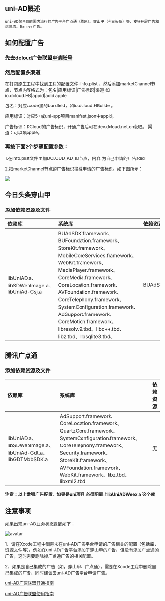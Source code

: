 ## uni-AD概述
	uni-AD聚合目前国内流行的广告平台广点通（腾讯）、穿山甲（今日头条）等，支持开屏广告和信息流、Banner广告。
## 如何配置广告 
  
### 先去dcloud广告联盟[申请账号](https://uniad.dcloud.net.cn)
  
### 然后配置多渠道
在打包原生工程中找到工程的配置文件-Info.plist ，然后添加marketChannel节点，节点内容格式为：包名|应用标识|广告标识|渠道 如io.dcloud.HB|appid|adid|apple

包名：对应xcode里的bundleid，如io.dcloud.HBuilder。

应用标识：对应5+或uni-app项目manifest.json中appid。

广告标识：DCloud的广告标识，开通广告后可在dev.dcloud.net.cn获取。
渠道：可以填apple。

### 再按下面2个步骤配置参数：

1.在info.plist文件里加DCLOUD_AD_ID节点，内容 为自己申请的广告adid

2.把marketChannel节点的广告标识换成申请的广告标识。如下图所示：

![](https://img.cdn.aliyun.dcloud.net.cn/nativedocs/5SDKiOS/IntegrationProject/gongdqudao.png)


<!-- ## 360广告
### 添加依赖资源及文件

|依赖库|系统库|依赖资源|
|:--|:--|:--|
|libUniAD.a、libSDWebImage.a、libUniAd-360.a|QHADSDK.framework、CoreLocation.framework、CoreTelephony.framework、WebKit.framework、Security.framework、libz.tbd、SystemConfiguration.framework、AdSupport.framework|QHADVideoPlayer.bundle|
 -->

## 今日头条穿山甲
### 添加依赖资源及文件

|依赖库|系统库|依赖资源|
|:--|:--|:--|
|libUniAD.a、libSDWebImage.a、libUniAd-Csj.a|BUAdSDK.framework、BUFoundation.framework、StoreKit.framework、MobileCoreServices.framework、WebKit.framework、MediaPlayer.framework、CoreMedia.framework、CoreLocation.framework、AVFoundation.framework、CoreTelephony.framework、SystemConfiguration.framework、AdSupport.framework、CoreMotion.framework、libresolv.9.tbd、libc++.tbd、libz.tbd、libsqlite3.tbd、|BUAdSDK.bundle|

## 腾讯广点通
### 添加依赖资源及文件

|依赖库|系统库|依赖资源|
|:--|:--|:--|
|libUniAD.a、libSDWebImage.a、libUniAd-Gdt.a、libGDTMobSDK.a|AdSupport.framework、CoreLocation.framework、QuartzCore.framework、SystemConfiguration.framework、CoreTelephony.framework、Security.framework、StoreKit.framework、AVFoundation.framework、WebKit.framework、libz.tbd、libxml2.tbd|无|


**注意：以上增强广告配置，如果是uni项目 必须配置上libUniADWeex.a  这个库**

## 注意事项

如果出现uni-AD业务状态提醒如下：

![avatar](https://img.cdn.aliyun.dcloud.net.cn/nativedocs/5%2BSDK-android/image/7-5.png)

1、请在Xcode工程中删除未在uni-AD广告平台申请的广告相关的配置（包括库，资源文件等），例如在uni-AD广告平台添加了穿山甲的广告，但没有添加广点通的广告，这时需要删除掉广点通广告的相关配置。

2、如果是自己集成的广告（如，穿山甲、广点通），需要在Xcode工程中删除自己集成的广告，同时建议去uni-AD广告平台申请广告。


[uni-AD广告联盟开通指南](https://ask.dcloud.net.cn/article/36769)

[uni-AD广告联盟使用指南](https://ask.dcloud.net.cn/article/36718)
